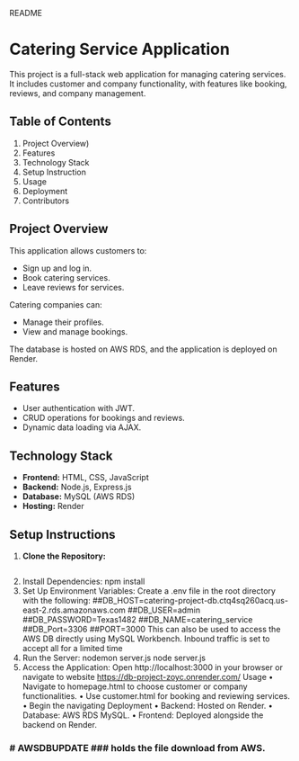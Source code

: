 README

# Catering Service Application

This project is a full-stack web application for managing catering services. It includes customer and company functionality, with features like booking, reviews, and company management.

## Table of Contents
1. Project Overview)
2. Features
3. Technology Stack
4. Setup Instruction
5. Usage
6. Deployment
7. Contributors

## Project Overview
This application allows customers to:
- Sign up and log in.
- Book catering services.
- Leave reviews for services.

Catering companies can:
- Manage their profiles.
- View and manage bookings.

The database is hosted on AWS RDS, and the application is deployed on Render.

## Features
- User authentication with JWT.
- CRUD operations for bookings and reviews.
- Dynamic data loading via AJAX.

## Technology Stack
- **Frontend:** HTML, CSS, JavaScript
- **Backend:** Node.js, Express.js
- **Database:** MySQL (AWS RDS)
- **Hosting:** Render

## Setup Instructions
1. **Clone the Repository:**
   ```bash
2.	Install Dependencies:
npm install
3.	Set Up Environment Variables: Create a .env file in the root directory with the following:
##DB_HOST=catering-project-db.ctq4sq260acq.us-east-2.rds.amazonaws.com
##DB_USER=admin
##DB_PASSWORD=Texas1482
##DB_NAME=catering_service
##DB_Port=3306
##PORT=3000
This can also be used to access the AWS DB directly using MySQL Workbench. Inbound traffic is set to accept all for a limited time
5.	Run the Server:
nodemon server.js 
node server.js
6.	Access the Application: Open http://localhost:3000 in your browser or navigate to website https://db-project-zoyc.onrender.com/
Usage
•	Navigate to homepage.html to choose customer or company functionalities.
•	Use customer.html for booking and reviewing services.
•	Begin the navigating
Deployment
•	Backend: Hosted on Render.
•	Database: AWS RDS MySQL.
•	Frontend: Deployed alongside the backend on Render.
### # AWSDBUPDATE ### holds the file download from AWS. 
